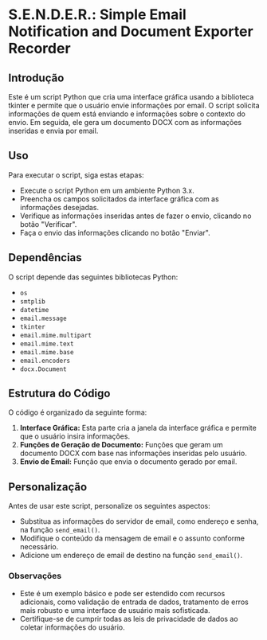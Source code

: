 # S.E.N.D.E.R.: Simple Email Notification and Document Exporter Recorder

## Introdução

Este é um script Python que cria uma interface gráfica usando a biblioteca tkinter e permite que o usuário envie informações por email. O script solicita informações de quem está enviando e informações sobre o contexto do envio. Em seguida, ele gera um documento DOCX com as informações inseridas e envia por email.

## Uso

Para executar o script, siga estas etapas:

- Execute o script Python em um ambiente Python 3.x.
- Preencha os campos solicitados da interface gráfica com as informações desejadas.
- Verifique as informações inseridas antes de fazer o envio, clicando no botão "Verificar".
- Faça o envio das informações clicando no botão "Enviar".

## Dependências

O script depende das seguintes bibliotecas Python:

- `os`
- `smtplib`
- `datetime`
- `email.message`
- `tkinter`
- `email.mime.multipart`
- `email.mime.text`
- `email.mime.base`
- `email.encoders`
- `docx.Document`

## Estrutura do Código

O código é organizado da seguinte forma:

1. **Interface Gráfica:** Esta parte cria a janela da interface gráfica e permite que o usuário insira informações.
2. **Funções de Geração de Documento:** Funções que geram um documento DOCX com base nas informações inseridas pelo usuário.
3. **Envio de Email:** Função que envia o documento gerado por email.

## Personalização

Antes de usar este script, personalize os seguintes aspectos:

- Substitua as informações do servidor de email, como endereço e senha, na função `send_email()`.
- Modifique o conteúdo da mensagem de email e o assunto conforme necessário.
- Adicione um endereço de email de destino na função `send_email()`.

### Observações

- Este é um exemplo básico e pode ser estendido com recursos adicionais, como validação de entrada de dados, tratamento de erros mais robusto e uma interface de usuário mais sofisticada.
- Certifique-se de cumprir todas as leis de privacidade de dados ao coletar informações do usuário.
